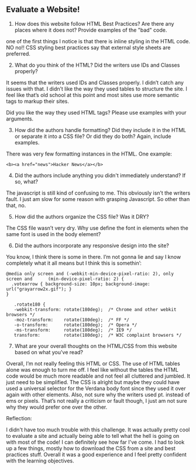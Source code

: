 ## Evaluate a Website! 
 
1) How does this website follow HTML Best Practices? Are there any places where 
it does not?  Provide examples of the "bad" code.

one of the first things I notice is that there is inline styling in the HTML code. NO no!! CSS styling best practices say that external style sheets are preferred.
 
2) What do you think of the HTML? Did the writers use IDs and Classes properly? 

It seems that the writers used IDs and Classes properly. I didn’t catch any issues with that. I didn’t like the way they used tables to structure the site. I feel like that’s old school at this point and most sites use more semantic tags to markup their sites. 

Did you like the way they used HTML tags?  Please use examples with your arguments.
 
3) How did the authors handle formatting? Did they include it in the HTML or 
separate it into a CSS file? Or did they do both?  Again, include examples.
 
There was very few formatting instances in the HTML. 
    One example: 
    
    <b><a href="news">Hacker News</a></b> 

4) Did the authors include anything you didn't immediately understand? 
If so, what?

The javascript is still kind of confusing to me. This obviously isn’t the writers fault. I just am slow for some reason with grasping Javascript. So other than that, no.
 
5) How did the authors organize the CSS file? Was it DRY?

The CSS file wasn’t very dry. Why use define the font in elements when the same font is used in the body element?
 
6) Did the authors incorporate any responsive design into the site?

You know, I think there is some in there. I’m not gonna lie and say I know completely what it all means but I think this is somethin’: 

    @media only screen and (-webkit-min-device-pixel-ratio: 2), only screen and      (min-device-pixel-ratio: 2) {
      .votearrow { background-size: 10px; background-image: url("grayarrow2x.gif"); }
    }

       .rotate180 {
       -webkit-transform: rotate(180deg);  /* Chrome and other webkit browsers */
       -moz-transform:    rotate(180deg);  /* FF */
       -o-transform:      rotate(180deg);  /* Opera */
       -ms-transform:     rotate(180deg);  /* IE9 */
       transform:         rotate(180deg);  /* W3C complaint browsers */


7) What are your overall thoughts on the HTML/CSS from this website based on 
what you've read?

Overall, I’m not really feeling this HTML or CSS. The use of HTML tables alone was enough to turn me off. I feel like without the tables the HTML code would be much more readable and not feel all cluttered and jumbled. It just need to be simplified.  The CSS is alright but maybe they could have used a universal selector for the Verdana body font since they used it over again with other elements. Also, not sure why the writers used pt. instead of ems or pixels. That’s not really a criticism or fault though, I just am not sure why they would prefer one over the other.

Reflection:

I didn't have too much trouble with this challenge. It was actually pretty cool to evaluate a site and actually being able to tell what the hell is going on with most of the code! I can definitely see how far I've come. I had to look up a few things, mostly how to download the CSS from a site and best practices stuff. Overall it was a good experience and I feel pretty confident with the learning objectives.
